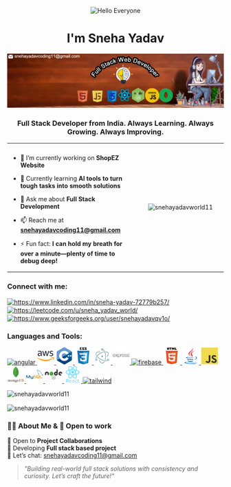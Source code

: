 <p align="center">
  <img src="https://user-images.githubusercontent.com/74038190/226190894-18e959ba-d458-4a94-ac44-790190f2a947.gif" 
       alt="Hello Everyone" 
       style="max-width: 100%" 
       width="300"  />
</p>
<h1 align="center">I'm Sneha Yadav</h1>


<p align="center">
  <img src="https://github.com/SnehaYadavWorld11/SnehaYadavWorld11/blob/main/Pokecut_1750678051004.jpg?raw=true" alt="Sneha Yadav Banner" />
</p>


<h3 align="center">Full Stack Developer from India. Always Learning. Always Growing. Always Improving.</h3>






<table>
  <tr>
    <td valign="top" width="60%">

### 
- 🔭 I’m currently working on **ShopEZ Website**  
- 🌱 Currently learning **AI tools to turn tough tasks into smooth solutions**  
- 💬 Ask me about **Full Stack Development**  
- 📫 Reach me at **snehayadavcoding11@gmail.com**  
- ⚡ Fun fact: **I can hold my breath for over a minute—plenty of time to debug deep!**

  </td>
  <td align="center" width="40%">
  
<img src="https://user-images.githubusercontent.com/74038190/236544207-c4f427b3-be04-4cfe-a3d2-2eabb0d2de73.gif" alt="snehayadavworld11" />


  </td>
  </tr>
</table>




<h3 align="left">Connect with me:</h3>
<p align="left">
<a href="https://linkedin.com/in/https://www.linkedin.com/in/sneha-yadav-72779b257/" target="blank"><img align="center" src="https://raw.githubusercontent.com/rahuldkjain/github-profile-readme-generator/master/src/images/icons/Social/linked-in-alt.svg" alt="https://www.linkedin.com/in/sneha-yadav-72779b257/" height="30" width="40" /></a>
<a href="https://www.leetcode.com/https://leetcode.com/u/sneha_yadav_world/" target="blank"><img align="center" src="https://raw.githubusercontent.com/rahuldkjain/github-profile-readme-generator/master/src/images/icons/Social/leet-code.svg" alt="https://leetcode.com/u/sneha_yadav_world/" height="30" width="40" /></a>
<a href="https://auth.geeksforgeeks.org/user/https://www.geeksforgeeks.org/user/snehayadavqv1o/" target="blank"><img align="center" src="https://raw.githubusercontent.com/rahuldkjain/github-profile-readme-generator/master/src/images/icons/Social/geeks-for-geeks.svg" alt="https://www.geeksforgeeks.org/user/snehayadavqv1o/" height="30" width="40" /></a>
</p>

<h3 align="left">Languages and Tools:</h3>
<p align="left"> <a href="https://angular.io" target="_blank" rel="noreferrer"> <img src="https://angular.io/assets/images/logos/angular/angular.svg" alt="angular" width="40" height="40"/> </a> <a href="https://aws.amazon.com" target="_blank" rel="noreferrer"> <img src="https://raw.githubusercontent.com/devicons/devicon/master/icons/amazonwebservices/amazonwebservices-original-wordmark.svg" alt="aws" width="40" height="40"/> </a> <a href="https://www.w3schools.com/cpp/" target="_blank" rel="noreferrer"> <img src="https://raw.githubusercontent.com/devicons/devicon/master/icons/cplusplus/cplusplus-original.svg" alt="cplusplus" width="40" height="40"/> </a> <a href="https://www.w3schools.com/css/" target="_blank" rel="noreferrer"> <img src="https://raw.githubusercontent.com/devicons/devicon/master/icons/css3/css3-original-wordmark.svg" alt="css3" width="40" height="40"/> </a> <a href="https://www.electronjs.org" target="_blank" rel="noreferrer"> <img src="https://raw.githubusercontent.com/devicons/devicon/master/icons/electron/electron-original.svg" alt="electron" width="40" height="40"/> </a> <a href="https://expressjs.com" target="_blank" rel="noreferrer"> <img src="https://raw.githubusercontent.com/devicons/devicon/master/icons/express/express-original-wordmark.svg" alt="express" width="40" height="40"/> </a> <a href="https://firebase.google.com/" target="_blank" rel="noreferrer"> <img src="https://www.vectorlogo.zone/logos/firebase/firebase-icon.svg" alt="firebase" width="40" height="40"/> </a> <a href="https://www.w3.org/html/" target="_blank" rel="noreferrer"> <img src="https://raw.githubusercontent.com/devicons/devicon/master/icons/html5/html5-original-wordmark.svg" alt="html5" width="40" height="40"/> </a> <a href="https://www.java.com" target="_blank" rel="noreferrer"> <img src="https://raw.githubusercontent.com/devicons/devicon/master/icons/java/java-original.svg" alt="java" width="40" height="40"/> </a> <a href="https://developer.mozilla.org/en-US/docs/Web/JavaScript" target="_blank" rel="noreferrer"> <img src="https://raw.githubusercontent.com/devicons/devicon/master/icons/javascript/javascript-original.svg" alt="javascript" width="40" height="40"/> </a> <a href="https://www.mongodb.com/" target="_blank" rel="noreferrer"> <img src="https://raw.githubusercontent.com/devicons/devicon/master/icons/mongodb/mongodb-original-wordmark.svg" alt="mongodb" width="40" height="40"/> </a> <a href="https://www.mysql.com/" target="_blank" rel="noreferrer"> <img src="https://raw.githubusercontent.com/devicons/devicon/master/icons/mysql/mysql-original-wordmark.svg" alt="mysql" width="40" height="40"/> </a> <a href="https://nodejs.org" target="_blank" rel="noreferrer"> <img src="https://raw.githubusercontent.com/devicons/devicon/master/icons/nodejs/nodejs-original-wordmark.svg" alt="nodejs" width="40" height="40"/> </a> <a href="https://reactjs.org/" target="_blank" rel="noreferrer"> <img src="https://raw.githubusercontent.com/devicons/devicon/master/icons/react/react-original-wordmark.svg" alt="react" width="40" height="40"/> </a> <a href="https://tailwindcss.com/" target="_blank" rel="noreferrer"> <img src="https://www.vectorlogo.zone/logos/tailwindcss/tailwindcss-icon.svg" alt="tailwind" width="40" height="40"/> </a> </p>

<p>&nbsp;<img align="left" src="https://github-readme-stats.vercel.app/api?username=SnehaYadavWorld11&show_icons=true&locale=en" alt="snehayadavworld11" /></p>
<p><img align="center" src="https://github-readme-stats.vercel.app/api/top-langs?username=snehayadavworld11&show_icons=true&locale=en&layout=compact" alt="snehayadavworld11" /></p>




### 👨‍💼 About Me & 🤝 Open to work
🤝 Open to **Project Collaborations**  
💼 Developing **Full stack based project**  
📧 Let’s chat: snehayadavcoding11@gmail.com

> *"Building real-world full stack solutions with consistency and curiosity. Let’s craft the future!"*

